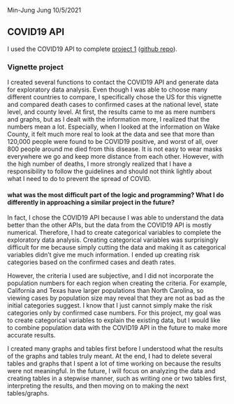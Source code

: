 Min-Jung Jung
10/5/2021

## COVID19 API

I used the COVID19 API to complete [project
1](https://mjung5.github.io/covid-vignette-api/) ([github
repo](https://github.com/mjung5/covid-vignette-api)).

### Vignette project

I created several functions to contact the COVID19 API and generate data
for exploratory data analysis. Even though I was able to choose many
different countries to compare, I specifically chose the US for this
vignette and compared death cases to confirmed cases at the national
level, state level, and county level. At first, the results came to me
as mere numbers and graphs, but as I dealt with the information more, I
realized that the numbers mean a lot. Especially, when I looked at the
information on Wake County, it felt much more real to look at the data
and see that more than 120,000 people were found to be COVID19 positive,
and worst of all, over 800 people around me died from this disease. It
is not easy to wear masks everywhere we go and keep more distance from
each other. However, with the high number of deaths, I more strongly
realized that I have a responsibility to follow the guidelines and
should not think lightly about what I need to do to prevent the spread
of COVID.

#### what was the most difficult part of the logic and programming? What I do differently in approaching a similar project in the future?

In fact, I chose the COVID19 API because I was able to understand the
data better than the other APIs, but the data from the COVID19 API is
mostly numerical. Therefore, I had to create categorical variables to
complete the exploratory data analysis. Creating categorical variables
was surprisingly difficult for me because simply cutting the data and
making it as categorical variables didn’t give me much information. I
ended up creating risk categories based on the confirmed cases and death
rates.

However, the criteria I used are subjective, and I did not incorporate
the population numbers for each region when creating the criteria. For
example, California and Texas have larger populations than North
Carolina, so viewing cases by population size may reveal that they are
not as bad as the initial categories suggest. I know that I just cannot
simply make the risk categories only by confirmed case numbers. For this
project, my goal was to create categorical variables to explain the
existing data, but I would like to combine population data with the
COVID19 API in the future to make more accurate results.

I created many graphs and tables first before I understood what the
results of the graphs and tables truly meant. At the end, I had to
delete several tables and graphs that I spent a lot of time working on
because the results were not meaningful. In the future, I will focus on
analyzing the data and creating tables in a stepwise manner, such as
writing one or two tables first, interpreting the results, and then
moving on to making the next tables/graphs.

